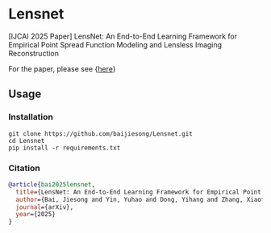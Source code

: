 # Lensnet
[IJCAI 2025 Paper] LensNet: An End-to-End Learning Framework for Empirical Point Spread Function Modeling and Lensless Imaging Reconstruction

For the paper, please see {[here](https://arxiv.org/pdf/2505.01755?)}


## Usage
### Installation
```
git clone https://github.com/baijiesong/Lensnet.git
cd Lensnet
pip install -r requirements.txt
```
### Citation
```bib
@article{bai2025lensnet,
  title={LensNet: An End-to-End Learning Framework for Empirical Point Spread Function Modeling and Lensless Imaging Reconstruction},
  author={Bai, Jiesong and Yin, Yuhao and Dong, Yihang and Zhang, Xiaofeng and Pun, Chi-Man and Chen, Xuhang},
  journal={arXiv},
  year={2025}
}
```
